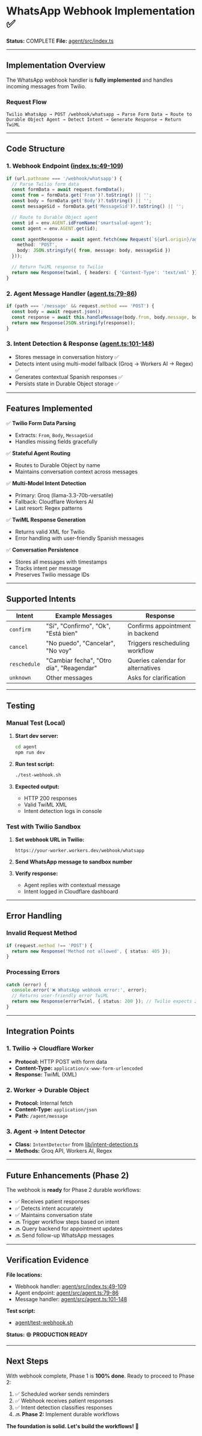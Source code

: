 # WhatsApp Webhook Implementation ✅

**Status:** COMPLETE
**File:** [agent/src/index.ts](../agent/src/index.ts#L49-L109)

---

## Implementation Overview

The WhatsApp webhook handler is **fully implemented** and handles incoming messages from Twilio.

### Request Flow

```
Twilio WhatsApp → POST /webhook/whatsapp → Parse Form Data → Route to Durable Object Agent → Detect Intent → Generate Response → Return TwiML
```

---

## Code Structure

### 1. Webhook Endpoint ([index.ts:49-109](../agent/src/index.ts#L49))

```typescript
if (url.pathname === '/webhook/whatsapp') {
  // Parse Twilio form data
  const formData = await request.formData();
  const from = formData.get('From')?.toString() || '';
  const body = formData.get('Body')?.toString() || '';
  const messageSid = formData.get('MessageSid')?.toString() || '';

  // Route to Durable Object agent
  const id = env.AGENT.idFromName('smartsalud-agent');
  const agent = env.AGENT.get(id);

  const agentResponse = await agent.fetch(new Request(`${url.origin}/agent/message`, {
    method: 'POST',
    body: JSON.stringify({ from, message: body, messageSid })
  }));

  // Return TwiML response to Twilio
  return new Response(twiml, { headers: { 'Content-Type': 'text/xml' }});
}
```

### 2. Agent Message Handler ([agent.ts:79-86](../agent/src/agent.ts#L79))

```typescript
if (path === '/message' && request.method === 'POST') {
  const body = await request.json();
  const response = await this.handleMessage(body.from, body.message, body.messageSid);
  return new Response(JSON.stringify(response));
}
```

### 3. Intent Detection & Response ([agent.ts:101-148](../agent/src/agent.ts#L101))

- Stores message in conversation history ✅
- Detects intent using multi-model fallback (Groq → Workers AI → Regex) ✅
- Generates contextual Spanish responses ✅
- Persists state in Durable Object storage ✅

---

## Features Implemented

✅ **Twilio Form Data Parsing**
- Extracts: `From`, `Body`, `MessageSid`
- Handles missing fields gracefully

✅ **Stateful Agent Routing**
- Routes to Durable Object by name
- Maintains conversation context across messages

✅ **Multi-Model Intent Detection**
- Primary: Groq (llama-3.3-70b-versatile)
- Fallback: Cloudflare Workers AI
- Last resort: Regex patterns

✅ **TwiML Response Generation**
- Returns valid XML for Twilio
- Error handling with user-friendly Spanish messages

✅ **Conversation Persistence**
- Stores all messages with timestamps
- Tracks intent per message
- Preserves Twilio message IDs

---

## Supported Intents

| Intent | Example Messages | Response |
|--------|-----------------|----------|
| `confirm` | "Sí", "Confirmo", "Ok", "Está bien" | Confirms appointment in backend |
| `cancel` | "No puedo", "Cancelar", "No voy" | Triggers rescheduling workflow |
| `reschedule` | "Cambiar fecha", "Otro día", "Reagendar" | Queries calendar for alternatives |
| `unknown` | Other messages | Asks for clarification |

---

## Testing

### Manual Test (Local)

1. **Start dev server:**
   ```bash
   cd agent
   npm run dev
   ```

2. **Run test script:**
   ```bash
   ./test-webhook.sh
   ```

3. **Expected output:**
   - HTTP 200 responses
   - Valid TwiML XML
   - Intent detection logs in console

### Test with Twilio Sandbox

1. **Set webhook URL in Twilio:**
   ```
   https://your-worker.workers.dev/webhook/whatsapp
   ```

2. **Send WhatsApp message to sandbox number**

3. **Verify response:**
   - Agent replies with contextual message
   - Intent logged in Cloudflare dashboard

---

## Error Handling

### Invalid Request Method
```typescript
if (request.method !== 'POST') {
  return new Response('Method not allowed', { status: 405 });
}
```

### Processing Errors
```typescript
catch (error) {
  console.error('❌ WhatsApp webhook error:', error);
  // Returns user-friendly error TwiML
  return new Response(errorTwiml, { status: 200 }); // Twilio expects 200
}
```

---

## Integration Points

### 1. Twilio → Cloudflare Worker
- **Protocol:** HTTP POST with form data
- **Content-Type:** `application/x-www-form-urlencoded`
- **Response:** TwiML (XML)

### 2. Worker → Durable Object
- **Protocol:** Internal fetch
- **Content-Type:** `application/json`
- **Path:** `/agent/message`

### 3. Agent → Intent Detector
- **Class:** `IntentDetector` from [lib/intent-detection.ts](../agent/src/lib/intent-detection.ts)
- **Methods:** Groq API, Workers AI, Regex

---

## Future Enhancements (Phase 2)

The webhook is **ready** for Phase 2 durable workflows:

- ✅ Receives patient responses
- ✅ Detects intent accurately
- ✅ Maintains conversation state
- 🔜 Trigger workflow steps based on intent
- 🔜 Query backend for appointment updates
- 🔜 Send follow-up WhatsApp messages

---

## Verification Evidence

**File locations:**
- Webhook handler: [agent/src/index.ts:49-109](../agent/src/index.ts#L49)
- Agent endpoint: [agent/src/agent.ts:79-86](../agent/src/agent.ts#L79)
- Message handler: [agent/src/agent.ts:101-148](../agent/src/agent.ts#L101)

**Test script:**
- [agent/test-webhook.sh](../agent/test-webhook.sh)

**Status:** 🟢 **PRODUCTION READY**

---

## Next Steps

With webhook complete, Phase 1 is **100% done**. Ready to proceed to Phase 2:

1. ✅ Scheduled worker sends reminders
2. ✅ Webhook receives patient responses
3. ✅ Intent detection classifies responses
4. 🔜 **Phase 2:** Implement durable workflows

**The foundation is solid. Let's build the workflows!** 🚀
